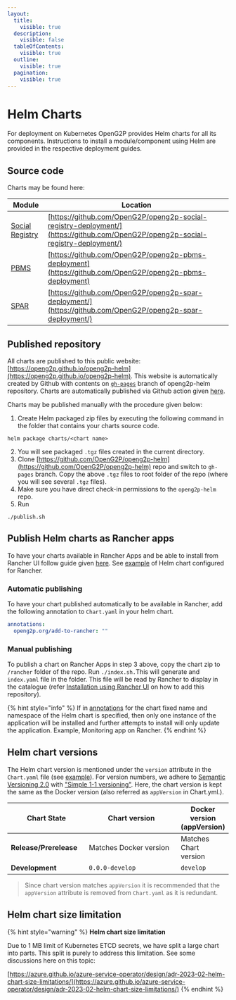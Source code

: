 ```yaml
---
layout:
  title:
    visible: true
  description:
    visible: false
  tableOfContents:
    visible: true
  outline:
    visible: true
  pagination:
    visible: true
---
```


# Helm Charts

For deployment on Kubernetes OpenG2P provides Helm charts for all its components. Instructions to install a module/component using Helm are provided in the respective deployment guides.&#x20;

## Source code&#x20;

Charts may be found here:

| Module                                 | Location                                                                                                                         |
| -------------------------------------- | -------------------------------------------------------------------------------------------------------------------------------- |
| [Social Registry](../social-registry/) | [https://github.com/OpenG2P/openg2p-social-registry-deployment/](https://github.com/OpenG2P/openg2p-social-registry-deployment/) |
| [PBMS](../pbms/)                       | [https://github.com/OpenG2P/openg2p-pbms-deployment](https://github.com/OpenG2P/openg2p-pbms-deployment)                         |
| [SPAR](../spar/)                       | [https://github.com/OpenG2P/openg2p-spar-deployment/](https://github.com/OpenG2P/openg2p-spar-deployment/)                       |

## Published repository

All charts are published to this public website: [https://openg2p.github.io/openg2p-helm](https://openg2p.github.io/openg2p-helm). This website is automatically created by Github with contents on [`gh-pages`](https://github.com/OpenG2P/openg2p-helm/tree/gh-pages) branch of openg2p-helm repository. Charts are automatically published via Github action given [here](https://github.com/OpenG2P/openg2p-deployment/blob/main/.github/workflows/push\_trigger.yml).

Charts may be published manually with the procedure given below:

1. &#x20;Create Helm packaged zip files by executing the following command in the folder that contains your charts source code.

```
helm package charts/<chart name>
```

2. You will see packaged `.tgz` files created in the current directory.
3. Clone [https://github.com/OpenG2P/openg2p-helm](https://github.com/OpenG2P/openg2p-helm) repo and switch to `gh-pages` branch. Copy the above `.tgz` files to root folder of the repo (where you will see several `.tgz` files).&#x20;
4. Make sure you have direct check-in permissions to the `openg2p-helm` repo.
5. Run&#x20;

```
./publish.sh
```

## Publish Helm charts as Rancher apps

To have your charts available in Rancher Apps and be able to install from Rancher UI follow guide given [here](https://ranchermanager.docs.rancher.com/how-to-guides/new-user-guides/helm-charts-in-rancher/create-apps).  See [example](https://github.com/OpenG2P/openg2p-social-registry-deployment/tree/develop/charts/openg2p-social-registry) of Helm chart configured for Rancher.

### Automatic publishing

To have your chart published automatically to be available in Rancher, add the following annotation to `Chart.yaml` in your helm chart.

```yaml
annotations:
  openg2p.org/add-to-rancher: ""
```

### Manual publishing

To publish a chart on Rancher Apps in step 3 above, copy the chart zip to  `/rancher` folder of the repo.  Run `./index.sh.`This will generate and `index.yaml` file in the folder. This file will be read by Rancher to display in the catalogue (refer [Installation using Rancher UI](../spar/deployment.md#installation-using-rancher-ui) on how to add this repository).&#x20;

{% hint style="info" %}
If in [annotations](https://ranchermanager.docs.rancher.com/how-to-guides/new-user-guides/helm-charts-in-rancher/create-apps#chartyaml-annotations) for the chart fixed name and namespace of the Helm chart is specified, then only one instance of the application will be installed and further attempts to install will only update the application. Example, Monitoring app on Rancher.
{% endhint %}

## Helm chart versions

The Helm chart version is mentioned under the `version` attribute in the `Chart.yaml` file (see [example](https://github.com/OpenG2P/openg2p-spar-deployment/blob/1.0.0/charts/spar/Chart.yaml)).  For version numbers, we adhere to [Semantic Versioning 2.0](https://semver.org/spec/v2.0.0.html) with ["Simple 1-1 versioning"](https://codefresh.io/docs/docs/ci-cd-guides/helm-best-practices/#simple-1-1-versioning).  Here, the chart version is kept the same as the Docker version (also referred as `appVersion` in Chart.yml.). &#x20;

<table><thead><tr><th width="166">Chart State</th><th width="245">Chart version</th><th>Docker version (appVersion)</th></tr></thead><tbody><tr><td><strong>Release/Prerelease</strong></td><td>Matches Docker version</td><td>Matches Chart version</td></tr><tr><td><strong>Development</strong></td><td><code>0.0.0-develop</code></td><td><code>develop</code></td></tr></tbody></table>

> Since chart version matches `appVersion` it is recommended that the `appVersion` attribute is removed from `Chart.yaml` as it is redundant.

## Helm chart size limitation

{% hint style="warning" %}
**Helm chart size limitation**

Due to 1 MB limit of Kubernetes ETCD secrets,  we have split a large chart into parts. This split is purely to address this limitation. See some discussions here on this topic:

[https://azure.github.io/azure-service-operator/design/adr-2023-02-helm-chart-size-limitations/](https://azure.github.io/azure-service-operator/design/adr-2023-02-helm-chart-size-limitations/)
{% endhint %}



